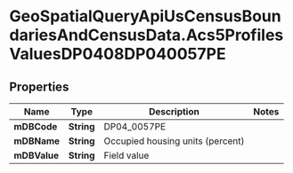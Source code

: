 # GeoSpatialQueryApiUsCensusBoundariesAndCensusData.Acs5ProfilesValuesDP0408DP040057PE

## Properties

Name | Type | Description | Notes
------------ | ------------- | ------------- | -------------
**mDBCode** | **String** | DP04_0057PE | 
**mDBName** | **String** | Occupied housing units (percent) | 
**mDBValue** | **String** | Field value | 


